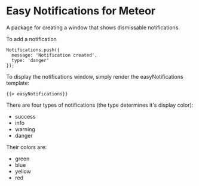 Easy Notifications for Meteor
====================

A package for creating a window that shows dismissable notifications.

To add a notification

```
Notifications.push({
  message: 'Notification created',
  type: 'danger'
});
```

To display the notifications window, simply render the easyNotifications template:

```
{{> easyNotifications}}
```

There are four types of notifications (the type determines it's display color):

* success
* info
* warning
* danger

Their colors are:

* green
* blue
* yellow
* red
